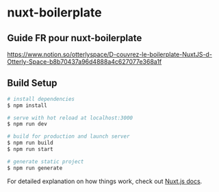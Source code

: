# nuxt-boilerplate

## Guide FR pour nuxt-boilerplate
https://www.notion.so/otterlyspace/D-couvrez-le-boilerplate-NuxtJS-d-Otterly-Space-b8b70437a96d4888a4c627077e368a1f

## Build Setup

```bash
# install dependencies
$ npm install

# serve with hot reload at localhost:3000
$ npm run dev

# build for production and launch server
$ npm run build
$ npm run start

# generate static project
$ npm run generate
```

For detailed explanation on how things work, check out [Nuxt.js docs](https://nuxtjs.org).
